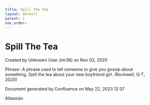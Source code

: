 ```yaml
---
title: Spill The Tea
layout: default
parent: S
nav_order:
---
```


# Spill The Tea

Created by  Unknown User (mr38) on Nov 02, 2020

Phrase- A phrase used to tell someone to give you gossip about something. Spill the tea about your new boyfriend girl. (Rockwell, Q-T, 2020)  

Document generated by Confluence on May 22, 2023 12:37

Atlassian
